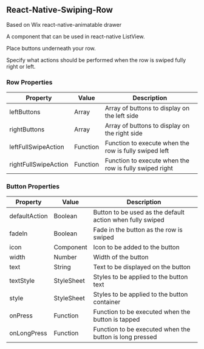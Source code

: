 ## React-Native-Swiping-Row
Based on Wix react-native-animatable drawer

A component that can be used in react-native ListView.

Place buttons underneath your row.

Specify what actions should be performed when the row is swiped fully right or left.

### Row Properties

|Property|Value|Description|
|--------|-----|-----------|
|leftButtons| Array | Array of buttons to display on the left side|
|rightButtons| Array | Array of buttons to display on the right side|
|leftFullSwipeAction| Function | Function to execute when the row is fully swiped left |
|rightFullSwipeAction| Function | Function to execute when the row is fully swiped right |

### Button Properties
|Property|Value|Description|
|--------|-----|-----------|
|defaultAction| Boolean | Button to be used as the default action when fully swiped |
|fadeIn| Boolean | Fade in the button as the row is swiped |
|icon|Component| Icon to be added to the button |
|width| Number | Width of the button |
|text| String | Text to be displayed on the button |
|textStyle| StyleSheet | Styles to be applied to the button text |
|style| StyleSheet | Styles to be applied to the button container |
|onPress| Function | Function to be executed when the button is tapped |
|onLongPress| Function | Function to be executed when the button is long pressed |